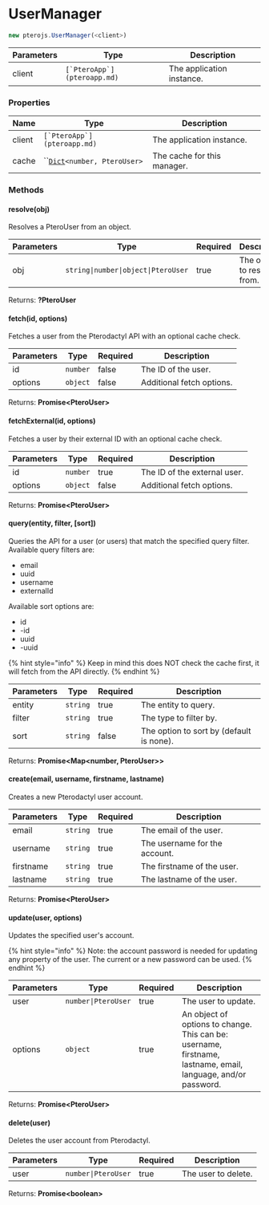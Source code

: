 # UserManager

```javascript
new pterojs.UserManager(<client>)
```

| Parameters | Type                          | Description               |
| ---------- | ----------------------------- | ------------------------- |
| client     | ``[`PteroApp`](pteroapp.md)`` | The application instance. |

### Properties

| Name   | Type                                                   | Description                 |
| ------ | ------------------------------------------------------ | --------------------------- |
| client | ``[`PteroApp`](pteroapp.md)``                          | The application instance.   |
| cache  | ``[`Dict`](../structures/dict.md)`<number, PteroUser>` | The cache for this manager. |

### Methods

#### resolve(obj)

Resolves a PteroUser from an object.

| Parameters | Type                                | Required | Description                 |
| ---------- | ----------------------------------- | -------- | --------------------------- |
| obj        | `string\|number\|object\|PteroUser` | true     | The object to resolve from. |

Returns: **?PteroUser**

#### fetch(id, options)

Fetches a user from the Pterodactyl API with an optional cache check.

| Parameters | Type     | Required | Description               |
| ---------- | -------- | -------- | ------------------------- |
| id         | `number` | false    | The ID of the user.       |
| options    | `object` | false    | Additional fetch options. |

Returns: **Promise\<PteroUser>**

#### **fetchExternal(id, options)**

Fetches a user by their external ID with an optional cache check.

| **Parameters** | Type     | Required | Description                  |
| -------------- | -------- | -------- | ---------------------------- |
| id             | `number` | true     | The ID of the external user. |
| options        | `object` | false    | Additional fetch options.    |

Returns: **Promise\<PteroUser>**

#### **query(entity, filter, \[sort])**

Queries the API for a user (or users) that match the specified query filter.\
Available query filters are:

* email
* uuid
* username
* externalId

Available sort options are:

* id
* \-id
* uuid
* \-uuid

{% hint style="info" %}
Keep in mind this does NOT check the cache first, it will fetch from the API directly.
{% endhint %}

| **Parameters** | Type     | Required | Description                              |
| -------------- | -------- | -------- | ---------------------------------------- |
| entity         | `string` | true     | The entity to query.                     |
| filter         | `string` | true     | The type to filter by.                   |
| sort           | `string` | false    | The option to sort by (default is none). |

Returns: **Promise\<Map\<number, PteroUser>>**

#### create(email, username, firstname, lastname)

Creates a new Pterodactyl user account.

| Parameters | Type     | Required | Description                   |
| ---------- | -------- | -------- | ----------------------------- |
| email      | `string` | true     | The email of the user.        |
| username   | `string` | true     | The username for the account. |
| firstname  | `string` | true     | The firstname of the user.    |
| lastname   | `string` | true     | The lastname of the user.     |

Returns: **Promise\<PteroUser>**

#### update(user, options)

Updates the specified user's account.

{% hint style="info" %}
Note: the account password is needed for updating any property of the user. The current or a new password can be used.
{% endhint %}

| Parameters | Type                | Required | Description                                                                                                   |
| ---------- | ------------------- | -------- | ------------------------------------------------------------------------------------------------------------- |
| user       | `number\|PteroUser` | true     | The user to update.                                                                                           |
| options    | `object`            | true     | An object of options to change. This can be: username, firstname, lastname, email, language, and/or password. |

Returns: **Promise\<PteroUser>**

#### delete(user)

Deletes the user account from Pterodactyl.

| Parameters | Type                | Required | Description         |
| ---------- | ------------------- | -------- | ------------------- |
| user       | `number\|PteroUser` | true     | The user to delete. |

Returns: **Promise\<boolean>**
